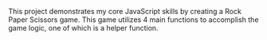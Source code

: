 This project demonstrates my core JavaScript skills by creating a Rock Paper Scissors game. This game utilizes 4 main functions to accomplish the game logic, one of which is a helper function.